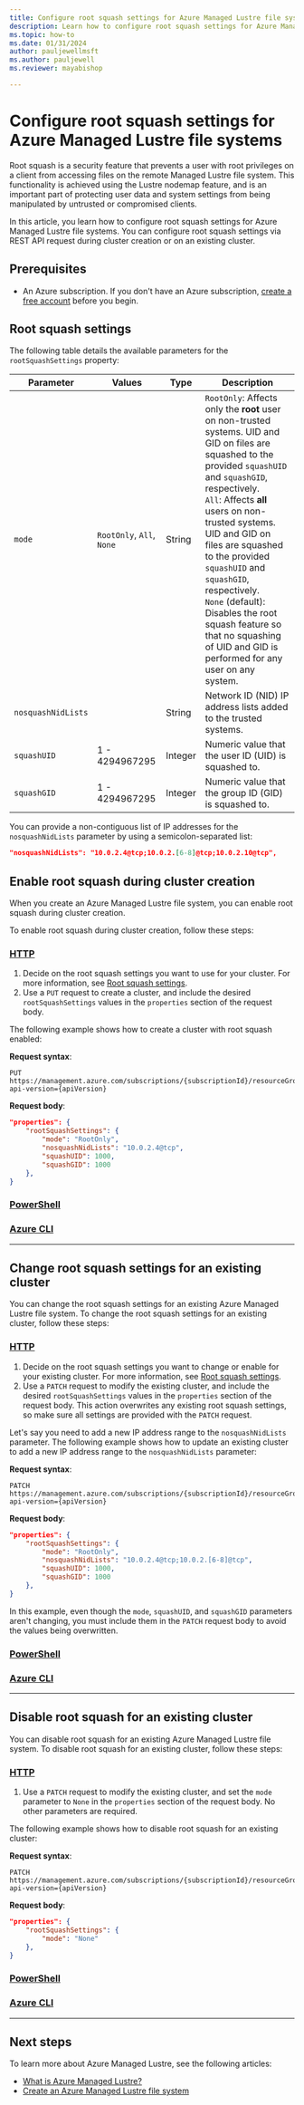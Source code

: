 ```yaml
---
title: Configure root squash settings for Azure Managed Lustre file systems
description: Learn how to configure root squash settings for Azure Managed Lustre file systems. 
ms.topic: how-to
ms.date: 01/31/2024
author: pauljewellmsft
ms.author: pauljewell
ms.reviewer: mayabishop

---
```


# Configure root squash settings for Azure Managed Lustre file systems

Root squash is a security feature that prevents a user with root privileges on a client from accessing files on the remote Managed Lustre file system. This functionality is achieved using the Lustre nodemap feature, and is an important part of protecting user data and system settings from being manipulated by untrusted or compromised clients.

In this article, you learn how to configure root squash settings for Azure Managed Lustre file systems. You can configure root squash settings via REST API request during cluster creation or on an existing cluster.

## Prerequisites

- An Azure subscription. If you don't have an Azure subscription, [create a free account](https://azure.microsoft.com/free/) before you begin.

## Root squash settings

The following table details the available parameters for the `rootSquashSettings` property:

| Parameter | Values | Type | Description |
| --- | --- | --- | --- |
| `mode` | `RootOnly`, `All`, `None` | String | `RootOnly`: Affects only the **root** user on non-trusted systems. UID and GID on files are squashed to the provided `squashUID` and `squashGID`, respectively.</br>`All`: Affects **all** users on non-trusted systems. UID and GID on files are squashed to the provided `squashUID` and `squashGID`, respectively.</br>`None` (default): Disables the root squash feature so that no squashing of UID and GID is performed for any user on any system. |
| `nosquashNidLists` | | String | Network ID (NID) IP address lists added to the trusted systems. |
| `squashUID` | 1 - 4294967295 | Integer | Numeric value that the user ID (UID) is squashed to. |
| `squashGID` | 1 - 4294967295 | Integer | Numeric value that the group ID (GID) is squashed to. |

You can provide a non-contiguous list of IP addresses for the `nosquashNidLists` parameter by using a semicolon-separated list:

```json
"nosquashNidLists": "10.0.2.4@tcp;10.0.2.[6-8]@tcp;10.0.2.10@tcp",
```

## Enable root squash during cluster creation

When you create an Azure Managed Lustre file system, you can enable root squash during cluster creation.

To enable root squash during cluster creation, follow these steps:

### [HTTP](#tab/HTTP)

1. Decide on the root squash settings you want to use for your cluster. For more information, see [Root squash settings](#root-squash-settings).
1. Use a `PUT` request to create a cluster, and include the desired `rootSquashSettings` values in the `properties` section of the request body.

The following example shows how to create a cluster with root squash enabled:

**Request syntax**:

```http
PUT https://management.azure.com/subscriptions/{subscriptionId}/resourceGroups/{resourceGroupName}/providers/Microsoft.StorageCache/amlFilesystems/{filesystemName}?api-version={apiVersion}
```

**Request body**:

```json
"properties": {
    "rootSquashSettings": {
        "mode": "RootOnly",
        "nosquashNidLists": "10.0.2.4@tcp",
        "squashUID": 1000,
        "squashGID": 1000
    },
}
```

### [PowerShell](#tab/powershell)

### [Azure CLI](#tab/cli)

---

## Change root squash settings for an existing cluster

You can change the root squash settings for an existing Azure Managed Lustre file system. To change the root squash settings for an existing cluster, follow these steps:

### [HTTP](#tab/HTTP)

1. Decide on the root squash settings you want to change or enable for your existing cluster. For more information, see [Root squash settings](#root-squash-settings).
1. Use a `PATCH` request to modify the existing cluster, and include the desired `rootSquashSettings` values in the `properties` section of the request body. This action overwrites any existing root squash settings, so make sure all settings are provided with the `PATCH` request.

Let's say you need to add a new IP address range to the `nosquashNidLists` parameter. The following example shows how to update an existing cluster to add a new IP address range to the `nosquashNidLists` parameter:

**Request syntax**:

```http
PATCH https://management.azure.com/subscriptions/{subscriptionId}/resourceGroups/{resourceGroupName}/providers/Microsoft.StorageCache/amlFilesystems/{filesystemName}?api-version={apiVersion}
```

**Request body**:

```json
"properties": {
    "rootSquashSettings": {
        "mode": "RootOnly",
        "nosquashNidLists": "10.0.2.4@tcp;10.0.2.[6-8]@tcp",
        "squashUID": 1000,
        "squashGID": 1000
    },
}
```

In this example, even though the `mode`, `squashUID`, and `squashGID` parameters aren't changing, you must include them in the `PATCH` request body to avoid the values being overwritten.

### [PowerShell](#tab/powershell)

### [Azure CLI](#tab/cli)

---

## Disable root squash for an existing cluster

You can disable root squash for an existing Azure Managed Lustre file system. To disable root squash for an existing cluster, follow these steps:

### [HTTP](#tab/HTTP)

1. Use a `PATCH` request to modify the existing cluster, and set the `mode` parameter to `None` in the `properties` section of the request body. No other parameters are required.

The following example shows how to disable root squash for an existing cluster:

**Request syntax**:

```http
PATCH https://management.azure.com/subscriptions/{subscriptionId}/resourceGroups/{resourceGroupName}/providers/Microsoft.StorageCache/amlFilesystems/{filesystemName}?api-version={apiVersion}
```

**Request body**:

```json
"properties": {
    "rootSquashSettings": {
        "mode": "None"
    },
}
```

### [PowerShell](#tab/powershell)

### [Azure CLI](#tab/cli)

---

## Next steps

To learn more about Azure Managed Lustre, see the following articles:

- [What is Azure Managed Lustre?](amlfs-overview.md)
- [Create an Azure Managed Lustre file system](create-file-system-portal.md)

